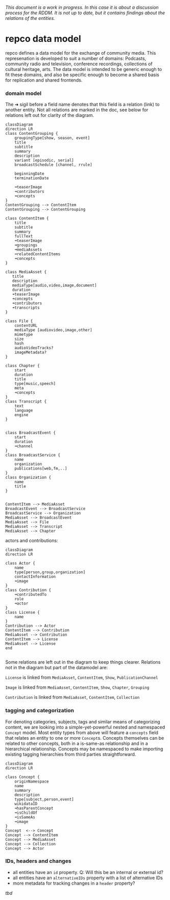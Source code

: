 _This document is a work in progress. In this case it is about a discussion process for the RDDM. It is not up to date, but it contains findings about the relations of the entities._


# repco data model

repco defines a data model for the exchange of community media. This represenation is developed to suit a number of domains: Podcasts, community radio and television, conference recordings, collections of cultural heritage, arts.
The data model is intended to be generic enough to fit these domains, and also be specific enough to become a shared basis for replication and shared frontends.

### domain model

The ➜ sigil before a field name denotes that this field is a relation (link) to another entity. Not all relations are marked in the doc, see below for relations left out for clarity of the diagram.

```mermaid
classDiagram
direction LR
class ContentGrouping {
    groupingType[show, season, event]
    title
    subtitle
    summary
    description
    variant [episodic, serial]
    broadcastSchedule [channel, rrule]

    beginningDate
    terminationDate

    ➜teaserImage
    ➜contributors
    ➜concepts
}
ContentGrouping --> ContentItem
ContentGrouping --> ContentGrouping

class ContentItem {
    title
    subtitle
    summary
    fullText
    ➜teaserImage
    ➜groupings
    ➜mediaAssets
    ➜relatedContentItems
    ➜concepts
}

class MediaAsset {
   title
   description
   mediaType[audio,video,image,document]
   duration
   ➜teaserImage
   ➜concepts
   ➜contributors
   ➜transcripts
}

class File {
    contentURL
    mediaType [audiovideo,image,other]
    mimetype
    size
    hash
    audioVideoTracks?
    imageMetadata?
}

class Chapter {
    start
    duration
    title
    type[music,speech]
    meta
    ➜concepts
}
class Transcript {
    text
    language
    engine
}


class BroadcastEvent {
    start
    duration
    ➜channel
}
class BroadcastService {
    name
    organization
    publications[web,fm,..]
}
class Organization {
    name
    title
}


ContentItem --> MediaAsset
BroadcastEvent --> BroadcastService
BroadcastService --> Organization
MediaAsset --> BroadcastEvent
MediaAsset --> File
MediaAsset --> Transcript
MediaAsset --> Chapter

```

actors and contributions:

```mermaid
classDiagram
direction LR

class Actor {
    name
    type[person,group,organization]
    contactInformation
    ➜image
}
class Contribution {
    ➜contributedTo
    role
    ➜actor
}
class License {
    name
}
Contribution --> Actor
ContentItem --> Contribution
MediaAsset --> Contribution
ContentItem --> License
MediaAsset --> License
end


```

Some relations are left out in the diagram to keep things clearer. Relations not in the diagram but part of the datamodel are:

`License` is linked from `MediaAsset`, `ContentItem`, `Show`, `PublicationChannel`

`Image` is linked from `MediaAsset`, `ContentItem`, `Show`, `Chapter`, `Grouping`

`Contribution` is linked from `MediaAsset`, `ContentItem`, `Collection`

### tagging and categorization

For denoting categories, subjects, tags and similar means of categorizing content, we are looking into a simple-yet-powerful nested and namespaced `Concept` model. Most entity types from above will feature a `concepts` field that relates an entity to one or more `Concept`s. Concepts themselves can be related to other concepts, both in a is-same-as relationship and in a hierarchical relationship. Concepts may be namespaced to make importing existing tagging hierarchies from third parties straightforward.

```mermaid
classDiagram
direction LR

class Concept {
    originNamespace
    name
    summary
    description
    type[subject,person,event]
    wikidataID
    ➜hasParentConcept
    ➜isChildOf
    ➜isSameAs
    ➜image
}
Concept  <--> Concept
Concept --> ContentItem
Concept --> MediaAsset
Concept --> Collection
Concept --> Actor

```

### IDs, headers and changes

- all entities have an `id` property. Q: Will this be an internal or external id?
- all entities have an `alternativeIDs` property with a list of alternative IDs
- more metadata for tracking changes in a `header` property?

_tbd_

